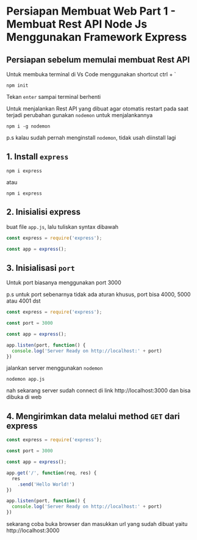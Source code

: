 # Persiapan Membuat Web Part 1 - Membuat Rest API Node Js Menggunakan Framework Express


## Persiapan sebelum memulai membuat Rest API
Untuk membuka terminal di Vs Code menggunakan shortcut ctrl + `
```
npm init
```
Tekan `enter` sampai terminal berhenti

Untuk menjalankan Rest API yang dibuat agar otomatis restart pada saat terjadi perubahan gunakan `nodemon` untuk menjalankannya
```
npm i -g nodemon
```
p.s kalau sudah pernah menginstall `nodemon`, tidak usah diinstall lagi
## 1. Install `express`
```
npm i express
```
atau
```
npm i express
```
## 2. Inisialisi express
buat file `app.js`, lalu tuliskan syntax dibawah
```javascript
const express = require('express');

const app = express();
```
## 3. Inisialisasi `port`
Untuk port biasanya menggunakan port 3000

p.s untuk port sebenarnya tidak ada aturan khusus, port bisa 4000, 5000 atau 4001 dst
```javascript
const express = require('express');

const port = 3000

const app = express();

app.listen(port, function() {
  console.log('Server Ready on http://localhost:' + port)
})
```
jalankan server menggunakan `nodemon`
```
nodemon app.js
```
nah sekarang server sudah connect di link http://localhost:3000 dan bisa dibuka di web
## 4. Mengirimkan data melalui method `GET` dari express
```javascript
const express = require('express');

const port = 3000

const app = express();

app.get('/', function(req, res) {
  res
    .send('Hello World!')
})

app.listen(port, function() {
  console.log('Server Ready on http://localhost:' + port)
})
```
sekarang coba buka browser dan masukkan url yang sudah dibuat yaitu http://localhost:3000
